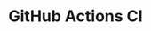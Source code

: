 # GitHub Actions CI











































































































































































































































































































































































































































































































































































































































































































































































































































































































































































































































































































































































































































































































































































































































































































































































































































































































































































































































































































































































































































































































































































































































































































































































































































































































































































































































